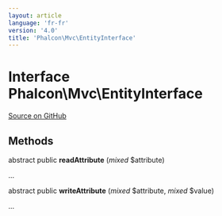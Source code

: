 ```yaml
---
layout: article
language: 'fr-fr'
version: '4.0'
title: 'Phalcon\Mvc\EntityInterface'
---
```


# Interface **Phalcon\Mvc\EntityInterface**

<a href="https://github.com/phalcon/cphalcon/tree/v4.0.0/phalcon/mvc/entityinterface.zep" class="btn btn-default btn-sm">Source on GitHub</a>

## Methods

abstract public **readAttribute** (*mixed* $attribute)

...

abstract public **writeAttribute** (*mixed* $attribute, *mixed* $value)

...
